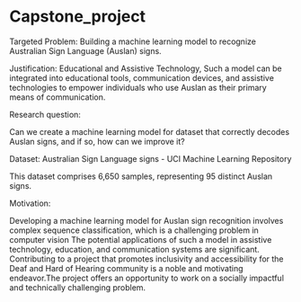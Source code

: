 # Capstone_project
Targeted Problem: 
Building a machine learning model to recognize Australian Sign Language (Auslan) signs.

Justification: Educational and Assistive Technology, Such a model can be integrated into educational tools, communication devices, and assistive technologies to empower individuals who use Auslan as their primary means of communication.

Research question:

Can we create a machine learning model for dataset that correctly decodes Auslan signs, and if so, how can we improve it?

Dataset:
Australian Sign Language signs - UCI Machine Learning Repository

This dataset comprises 6,650 samples, representing 95 distinct Auslan signs. 

Motivation:

Developing a machine learning model for Auslan sign recognition involves complex sequence classification, which is a challenging problem in computer vision
The potential applications of such a model in assistive technology, education, and communication systems are significant.
Contributing to a project that promotes inclusivity and accessibility for the Deaf and Hard of Hearing community is a noble and motivating endeavor.The project offers an opportunity to work on a socially impactful and technically challenging problem.
